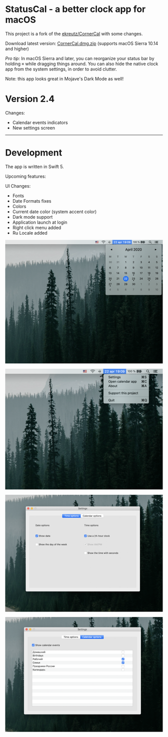 # StatusCal - a better clock app for macOS

This project is a fork of the [ekreutz/CornerCal](https://github.com/ekreutz/CornerCal)  with some changes. 

Download latest version: [CornerCal.dmg.zip](https://github.com/AlexeyBoldakov/CornerCal/raw/master/builds/CornerCal.dmg.zip) (supports macOS Sierra 10.14 and higher)



*Pro tip:* In macOS Sierra and later, you can reorganize your status bar by holding `⌘` while dragging things around. You can also hide the native clock app from the system settings, in order to avoid clutter. 



Note: this app looks great in Mojave's Dark Mode as well!

# Version 2.4

Changes:

- Calendar events indicators
- New settings screen

___

# Development

The app is written in Swift 5.

Upcoming features:

UI Changes:

- Fonts
- Date Formats fixes
- Colors
- Current date color (system accent color)
- Dark mode support
- Application launch at login
- Right click menu added
- Ru Locale added


![preview](screenshot-01.png)

![preview](screenshot-02.png)

![preview](screenshot-03.png)

![preview](screenshot-04.png)

